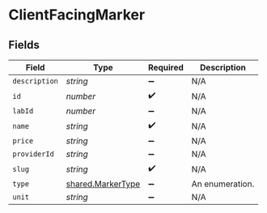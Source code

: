 # ClientFacingMarker


## Fields

| Field                                                         | Type                                                          | Required                                                      | Description                                                   |
| ------------------------------------------------------------- | ------------------------------------------------------------- | ------------------------------------------------------------- | ------------------------------------------------------------- |
| `description`                                                 | *string*                                                      | :heavy_minus_sign:                                            | N/A                                                           |
| `id`                                                          | *number*                                                      | :heavy_check_mark:                                            | N/A                                                           |
| `labId`                                                       | *number*                                                      | :heavy_minus_sign:                                            | N/A                                                           |
| `name`                                                        | *string*                                                      | :heavy_check_mark:                                            | N/A                                                           |
| `price`                                                       | *string*                                                      | :heavy_minus_sign:                                            | N/A                                                           |
| `providerId`                                                  | *string*                                                      | :heavy_minus_sign:                                            | N/A                                                           |
| `slug`                                                        | *string*                                                      | :heavy_check_mark:                                            | N/A                                                           |
| `type`                                                        | [shared.MarkerType](../../../sdk/models/shared/markertype.md) | :heavy_minus_sign:                                            | An enumeration.                                               |
| `unit`                                                        | *string*                                                      | :heavy_minus_sign:                                            | N/A                                                           |